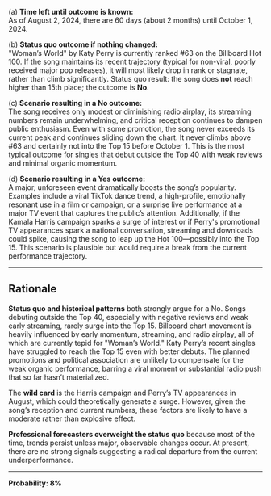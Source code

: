 (a) **Time left until outcome is known:**  
As of August 2, 2024, there are 60 days (about 2 months) until October 1, 2024.

(b) **Status quo outcome if nothing changed:**  
"Woman’s World" by Katy Perry is currently ranked #63 on the Billboard Hot 100. If the song maintains its recent trajectory (typical for non-viral, poorly received major pop releases), it will most likely drop in rank or stagnate, rather than climb significantly. Status quo result: the song does **not** reach higher than 15th place; the outcome is **No**.

(c) **Scenario resulting in a No outcome:**  
The song receives only modest or diminishing radio airplay, its streaming numbers remain underwhelming, and critical reception continues to dampen public enthusiasm. Even with some promotion, the song never exceeds its current peak and continues sliding down the chart. It never climbs above #63 and certainly not into the Top 15 before October 1. This is the most typical outcome for singles that debut outside the Top 40 with weak reviews and minimal organic momentum.

(d) **Scenario resulting in a Yes outcome:**  
A major, unforeseen event dramatically boosts the song’s popularity. Examples include a viral TikTok dance trend, a high-profile, emotionally resonant use in a film or campaign, or a surprise live performance at a major TV event that captures the public’s attention. Additionally, if the Kamala Harris campaign sparks a surge of interest or if Perry's promotional TV appearances spark a national conversation, streaming and downloads could spike, causing the song to leap up the Hot 100—possibly into the Top 15. This scenario is plausible but would require a break from the current performance trajectory.

---

## Rationale

**Status quo and historical patterns** both strongly argue for a No. Songs debuting outside the Top 40, especially with negative reviews and weak early streaming, rarely surge into the Top 15. Billboard chart movement is heavily influenced by early momentum, streaming, and radio airplay, all of which are currently tepid for "Woman’s World." Katy Perry’s recent singles have struggled to reach the Top 15 even with better debuts. The planned promotions and political association are unlikely to compensate for the weak organic performance, barring a viral moment or substantial radio push that so far hasn’t materialized.

The **wild card** is the Harris campaign and Perry’s TV appearances in August, which could theoretically generate a surge. However, given the song’s reception and current numbers, these factors are likely to have a moderate rather than explosive effect.

**Professional forecasters overweight the status quo** because most of the time, trends persist unless major, observable changes occur. At present, there are no strong signals suggesting a radical departure from the current underperformance.

---

**Probability: 8%**